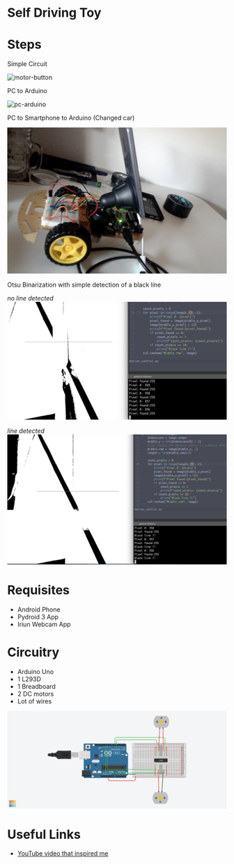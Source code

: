 # Self Driving Toy

# Steps

Simple Circuit

![motor-button](./imgs/motor-button.gif)

PC to Arduino

![pc-arduino](./imgs/pc-arduino.gif)

PC to Smartphone to Arduino (Changed car)

![setup](./imgs/setup.jpg)

Otsu Binarization with simple detection of a black line

_no line detected_
![no-line-detected](./imgs/otsu-binarization-simple-detection-no-line.png)

_line detected_
![line-detected](./imgs/otsu-binarization-simple-detection-line.png)

# Requisites

- Android Phone
- Pydroid 3 App
- Iriun Webcam App

# Circuitry

- Arduino Uno
- 1 L293D
- 1 Breadboard
- 2 DC motors
- Lot of wires

![circuitry-diagram](./imgs/circuitry-diagram.png)

# Useful Links

- [YouTube video that inspired me](https://www.youtube.com/watch?v=qgJ5HCFZbT0)
